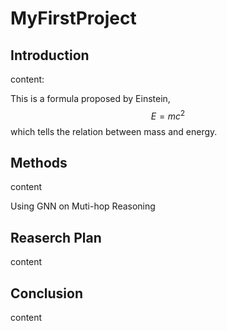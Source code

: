 # MyFirstProject
## Introduction
content:

This is a formula proposed by Einstein,$$E=mc^2$$which tells the relation between mass and energy.
## Methods
content

Using GNN on Muti-hop Reasoning
## Reaserch Plan
content
## Conclusion
content
